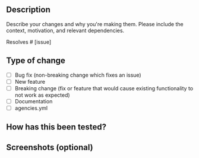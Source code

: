 ## Description

Describe your changes and why you're making them. Please include the context, motivation, and relevant dependencies.

Resolves # [issue]  


## Type of change 

- [ ] Bug fix (non-breaking change which fixes an issue)
- [ ] New feature  
- [ ] Breaking change (fix or feature that would cause existing functionality to not work as expected)
- [ ] Documentation  
- [ ] agencies.yml 

## How has this been tested? 

## Screenshots (optional)
